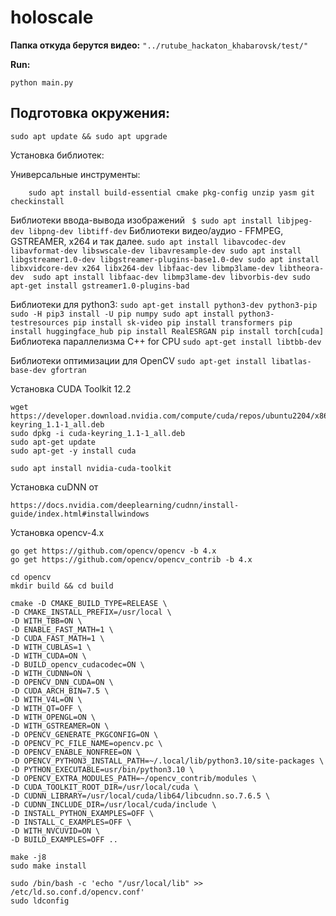 # holoscale

**Папка откуда берутся видео:** `"../rutube_hackaton_khabarovsk/test/"`

**Run:**
```
python main.py
```

## Подготовка окружения:

```
sudo apt update && sudo apt upgrade
```   

Установка библиотек:

Универсальные инструменты:

        sudo apt install build-essential cmake pkg-config unzip yasm git checkinstall
        
    
 Библиотеки ввода-вывода изображений
    ``` 
    $ sudo apt install libjpeg-dev libpng-dev libtiff-dev
    ``` 
Библиотеки видео/аудио - FFMPEG, GSTREAMER, x264 и так далее.
    ```
    sudo apt install libavcodec-dev libavformat-dev libswscale-dev libavresample-dev
    sudo apt install libgstreamer1.0-dev libgstreamer-plugins-base1.0-dev
    sudo apt install libxvidcore-dev x264 libx264-dev libfaac-dev libmp3lame-dev libtheora-dev 
    sudo apt install libfaac-dev libmp3lame-dev libvorbis-dev
    sudo apt-get install gstreamer1.0-plugins-bad
    ```

Библиотеки для python3:
    ```
    sudo apt-get install python3-dev python3-pip
    sudo -H pip3 install -U pip numpy
    sudo apt install python3-testresources
    pip install sk-video
    pip install transformers
    pip install huggingface_hub
    pip install RealESRGAN
    pip install torch[cuda]
    ```
Библиотека параллелизма C++ for CPU
    ```
    sudo apt-get install libtbb-dev
    ```

Библиотеки оптимизации для OpenCV
    ```
    sudo apt-get install libatlas-base-dev gfortran
    ```


Установка CUDA Toolkit 12.2
```
wget https://developer.download.nvidia.com/compute/cuda/repos/ubuntu2204/x86_64/cuda-keyring_1.1-1_all.deb
sudo dpkg -i cuda-keyring_1.1-1_all.deb
sudo apt-get update
sudo apt-get -y install cuda
```

```
sudo apt install nvidia-cuda-toolkit
```

Установка cuDNN от 
```
https://docs.nvidia.com/deeplearning/cudnn/install-guide/index.html#installwindows
```

Установка opencv-4.x

```
go get https://github.com/opencv/opencv -b 4.x
go get https://github.com/opencv/opencv_contrib -b 4.x

cd opencv
mkdir build && cd build
```

```
cmake -D CMAKE_BUILD_TYPE=RELEASE \
-D CMAKE_INSTALL_PREFIX=/usr/local \
-D WITH_TBB=ON \
-D ENABLE_FAST_MATH=1 \
-D CUDA_FAST_MATH=1 \
-D WITH_CUBLAS=1 \
-D WITH_CUDA=ON \
-D BUILD_opencv_cudacodec=ON \
-D WITH_CUDNN=ON \
-D OPENCV_DNN_CUDA=ON \
-D CUDA_ARCH_BIN=7.5 \
-D WITH_V4L=ON \
-D WITH_QT=OFF \
-D WITH_OPENGL=ON \
-D WITH_GSTREAMER=ON \
-D OPENCV_GENERATE_PKGCONFIG=ON \
-D OPENCV_PC_FILE_NAME=opencv.pc \
-D OPENCV_ENABLE_NONFREE=ON \
-D OPENCV_PYTHON3_INSTALL_PATH=~/.local/lib/python3.10/site-packages \
-D PYTHON_EXECUTABLE=usr/bin/python3.10 \
-D OPENCV_EXTRA_MODULES_PATH=~/opencv_contrib/modules \
-D CUDA_TOOLKIT_ROOT_DIR=/usr/local/cuda \
-D CUDNN_LIBRARY=/usr/local/cuda/lib64/libcudnn.so.7.6.5 \
-D CUDNN_INCLUDE_DIR=/usr/local/cuda/include \
-D INSTALL_PYTHON_EXAMPLES=OFF \
-D INSTALL_C_EXAMPLES=OFF \
-D WITH_NVCUVID=ON \
-D BUILD_EXAMPLES=OFF ..
```

```
make -j8
sudo make install
```

```
sudo /bin/bash -c 'echo "/usr/local/lib" >> /etc/ld.so.conf.d/opencv.conf'
sudo ldconfig
```

